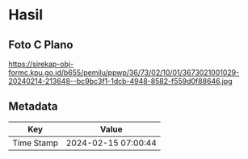 # Hasil

## Foto C Plano

https://sirekap-obj-formc.kpu.go.id/b655/pemilu/ppwp/36/73/02/10/01/3673021001029-20240214-213648--bc9bc3f1-1dcb-4948-8582-f559d0f88646.jpg


## Metadata

| Key        | Value               |
| ---------- | ------------------- |
| Time Stamp | 2024-02-15 07:00:44 |



